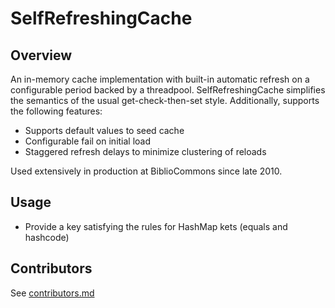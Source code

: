 # SelfRefreshingCache

## Overview

An in-memory cache implementation with built-in automatic refresh on a configurable period backed by a threadpool. SelfRefreshingCache simplifies the semantics of 
 the usual get-check-then-set style. Additionally, supports the following features:
  
 * Supports default values to seed cache
 * Configurable fail on initial load
 * Staggered refresh delays to minimize clustering of reloads
  
Used extensively in production at BiblioCommons since late 2010. 
  
## Usage
  
  * Provide a key satisfying the rules for HashMap kets (equals and hashcode)

## Contributors

See [contributors.md](contributors.md)
